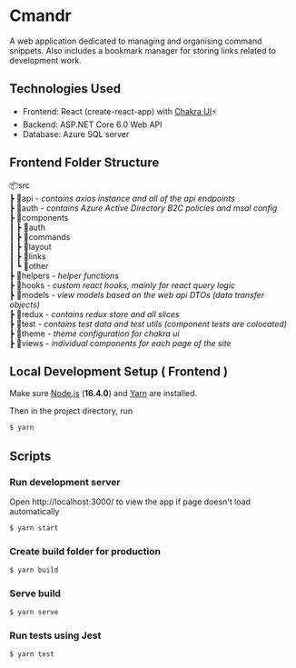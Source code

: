 # Cmandr

A web application dedicated to managing and organising command snippets.
Also includes a bookmark manager for storing links related to development work.

## Technologies Used

- Frontend: React (create-react-app) with [Chakra UI](https://chakra-ui.com/)⚡️
- Backend: ASP.NET Core 6.0 Web API
- Database: Azure SQL server

## Frontend Folder Structure

📦src  
 ┣ 📂api - *contains axios instance and all of the api endpoints*  
 ┣ 📂auth - *contains Azure Active Directory B2C policies and msal config*  
 ┣ 📂components  
 ┃ ┣ 📂auth  
 ┃ ┣ 📂commands  
 ┃ ┣ 📂layout  
 ┃ ┣ 📂links  
 ┃ ┗ 📂other  
 ┣ 📂helpers - *helper functions*  
 ┣ 📂hooks - *custom react hooks, mainly for react query logic*  
 ┣ 📂models - *view models based on the web api DTOs (data transfer objects)*  
 ┣ 📂redux - *contains redux store and all slices*  
 ┣ 📂test - *contains test data and test utils (component tests are colocated)*  
 ┣ 📂theme - *theme configuration for chakra ui*  
 ┣ 📂views - *individual components for each page of the site*  

## Local Development Setup ( Frontend )

Make sure [Node.js](https://nodejs.org/en/) (**16.4.0**) and [Yarn](https://yarnpkg.com/) are installed.

Then in the project directory, run
```sh
$ yarn
```
## Scripts
### Run development server
Open http://localhost:3000/ to view the app if page doesn't load automatically
```sh
$ yarn start
```
### Create build folder for production
```sh
$ yarn build
```
### Serve build
```sh
$ yarn serve
```
### Run tests using Jest
```sh
$ yarn test
```
